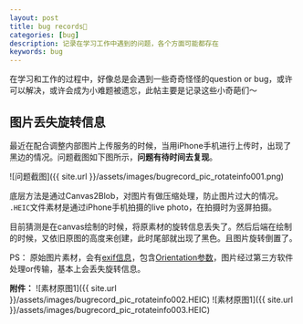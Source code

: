 ```yaml
---
layout: post
title: bug records🐞
categories: [bug]
description: 记录在学习工作中遇到的问题，各个方面可能都存在
keywords: bug
---
```


在学习和工作的过程中，好像总是会遇到一些奇奇怪怪的question or bug，或许可以解决，或许会成为小难题被遗忘，此帖主要是记录这些小奇葩们～

## 图片丢失旋转信息
最近在配合调整内部图片上传服务的时候，当用iPhone手机进行上传时，出现了黑边的情况。问题截图如下图所示，**问题有待时间去复现**。

![问题截图]({{ site.url }}/assets/images/bugrecord_pic_rotateinfo001.png)

底层方法是通过Canvas2Blob，对图片有做压缩处理，防止图片过大的情况。
`.HEIC`文件素材是通过iPhone手机拍摄的live photo，在拍摄时为竖屏拍摄。

目前猜测是在canvas绘制的时候，将原素材的旋转信息丢失了。然后后端在绘制的时候，又依旧原图的高度来创建，此时尾部就出现了黑色。且图片旋转倒置了。

PS： 原始图片素材，会有[exif信息]()，包含[Orientation参数](https://hkzww.com/%E5%9B%BE%E7%89%87%E6%98%BE%E7%A4%BA%E6%97%8B%E8%BD%AC%E9%97%AE%E9%A2%98.html)，图片经过第三方软件处理or传输，基本上会丢失旋转信息。

**附件：**
![素材原图1]({{ site.url }}/assets/images/bugrecord_pic_rotateinfo002.HEIC)
![素材原图1]({{ site.url }}/assets/images/bugrecord_pic_rotateinfo003.HEIC)

